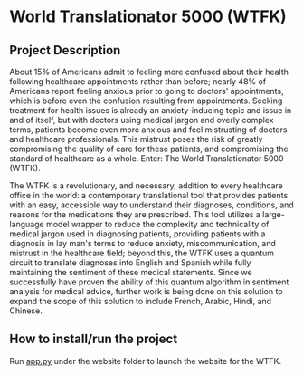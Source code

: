 # World Translationator 5000 (WTFK)
## Project Description
About 15% of Americans admit to feeling more confused about their health following healthcare appointments rather than before; nearly 48% of Americans report feeling anxious prior to going to doctors' appointments, which is before even the confusion resulting from appointments. Seeking treatment for health issues is already an anxiety-inducing topic and issue in and of itself, but with doctors using medical jargon and overly complex terms, patients become even more anxious and feel mistrusting of doctors and healthcare professionals. This mistrust poses the risk of greatly compromising the quality of care for these patients, and compromising the standard of healthcare as a whole. Enter: The World Translationator 5000 (WTFK).

The WTFK is a revolutionary, and necessary, addition to every healthcare office in the world: a contemporary translational tool that provides patients with an easy, accessible way to understand their diagnoses, conditions, and reasons for the medications they are prescribed. This tool utilizes a large-language model wrapper to reduce the complexity and technicality of medical jargon used in diagnosing patients, providing patients with a diagnosis in lay man's terms to reduce anxiety, miscommunication, and mistrust in the healthcare field; beyond this, the WTFK uses a quantum circuit to translate diagnoses into English and Spanish while fully maintaining the sentiment of these medical statements. Since we successfully have proven the ability of this quantum algorithm in sentiment analysis for medical advice, further work is being done on this solution to expand the scope of this solution to include French, Arabic, Hindi, and Chinese. 

## How to install/run the project
Run [app.py](app.py) under the website folder to launch the website for the WTFK. 

